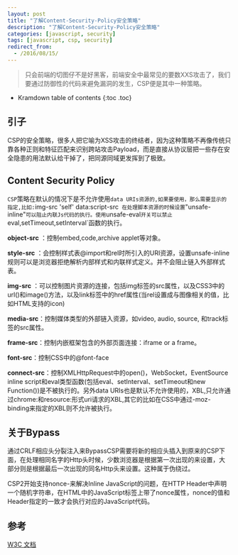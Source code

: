 ```yaml
---
layout: post
title: "了解Content-Security-Policy安全策略"
description: "了解Content-Security-Policy安全策略"
categories: [javascript, security]
tags: [javascript, csp, security]
redirect_from:
  - /2016/08/15/
---
```


> 只会前端的切图仔不是好黑客，前端安全中最常见的要数XXS攻击了，我们要通过防御性的代码来避免漏洞的发生，CSP便是其中一种策略。

* Kramdown table of contents
{:toc .toc}

## 引子

CSP的安全策略，很多人把它喻为XSS攻击的终结者，因为这种策略不再像传统只靠各种正则和特征匹配来识别跨站攻击Payload，而是直接从协议层把一些存在安全隐患的用法默认给干掉了，把同源同域更发挥到了极致。

## Content Security Policy

`CSP`策略在默认的情况下是不允许使用`data URIs资源的,如果要使用，那么需要显示的指定,比如:`img-src 'self' data:script-src`
在处理脚本资源的时候设置`"unsafe-inline"`可以阻止内联Js代码的执行。使用`unsafe-eval`开关可以禁止`eval,setTimeout,setInterval`函数的执行。

**object-src** ：控制embed,code,archive applet等对象。

**style-src** ：会控制样式表@import和rel时所引入的URI资源，设置unsafe-inline规则可以是浏览器拒绝解析内部样式和内联样式定义。并不会阻止链入外部样式表。

**img-src** ：可以控制图片资源的连接，包括img标签的src属性，以及CSS3中的url()和image()方法，以及link标签中的href属性(当rel设置成与图像相关的值，比如HTML支持的icon)

**media-src**：控制媒体类型的外部链入资源，如video, audio, source, 和track标签的src属性。

**frame-src**：控制内嵌框架包含的外部页面连接：iframe or a frame。

**font-src**：控制CSS中的@font-face

**connect-src**：控制XMLHttpRequest中的open()，WebSocket，EventSource
inline script和eval类型函数(包括eval、setInterval、setTimeout和new Function())是不被执行的。另外data URIs也是默认不允许使用的，XBL,只允许通过chrome:和resource:形式uri请求的XBL,其它的比如在CSS中通过-moz-binding来指定的XBL则不允许被执行。

## 关于Bypass

通过CRLF相应头分裂注入来BypassCSP需要将新的相应头插入到原来的CSP下面，在处理相同名字的Http头时候，少数浏览器是根据第一次出现的来设置，大部分则是根据最后一次出现的同名Http头来设置。这种属于伪绕过。

CSP2开始支持nonce-来解决Inline JavaScript的问题，在HTTP Header中声明一个随机字符串，在HTML中的JavaScript标签上带了nonce属性，nonce的值和Header指定的一致才会执行对应的JavaScript代码。

## 参考

[W3C 文档](https://www.w3.org/html/ig/zh/wiki/CSP)
